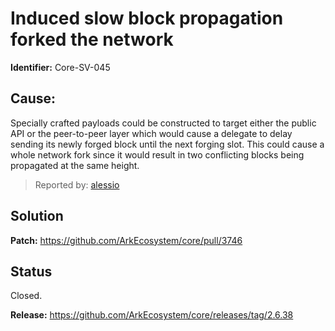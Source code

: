# Induced slow block propagation forked the network
**Identifier:** Core-SV-045
## Cause:
Specially crafted payloads could be constructed to target either the public API or the peer-to-peer layer which would cause a delegate to delay sending its newly forged block until the next forging slot. This could cause a whole network fork since it would result in two conflicting blocks being propagated at the same height.
>Reported by: [alessio](https://github.com/alessiodf)
## Solution
**Patch:** https://github.com/ArkEcosystem/core/pull/3746
## Status
Closed.

**Release:** https://github.com/ArkEcosystem/core/releases/tag/2.6.38